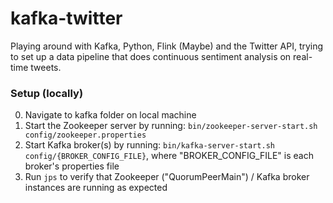 # kafka-twitter

Playing around with Kafka, Python, Flink (Maybe) and the Twitter API, trying to set up a data pipeline that does continuous sentiment analysis on real-time tweets.

### Setup (locally)
0. Navigate to kafka folder on local machine
1. Start the Zookeeper server by running: `bin/zookeeper-server-start.sh config/zookeeper.properties`
2. Start Kafka broker(s) by running: `bin/kafka-server-start.sh config/{BROKER_CONFIG_FILE}`, where "BROKER_CONFIG_FILE" is each broker's properties file
3. Run `jps` to verify that Zookeeper ("QuorumPeerMain") / Kafka broker instances are running as expected